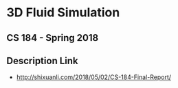 # 3D Fluid Simulation
## CS 184 - Spring 2018
## Description Link
 * http://shixuanli.com/2018/05/02/CS-184-Final-Report/

